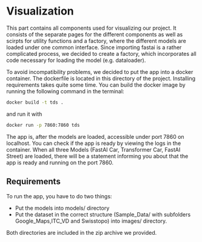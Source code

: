 # Visualization 

This part contains all components used for visualizing our project. It consists 
of the separate pages for the different components as well as scirpts for utility
functions and a factory, where the different models are loaded under one common interface. 
Since importing fastai is a rather complicated process, we decided to create a factory, which incorporates all 
code necessary for loading the model (e.g. dataloader). 

To avoid incompatibility problems, we decided to put the app into a 
docker container. The dockerfile is located in this directory of the project.
Installing requirements takes quite some time.
You can build the docker image by running the following command in the terminal:

```bash
docker build -t tds .
```
and run it with 
```bash
docker run -p 7860:7860 tds
```
The app is, after the models are loaded, accessible under port 7860 on localhost.
You can check if the app is ready by viewing the logs in the container. When all three Models (FastAI Car, Transformer Car, FastAI Street) are loaded,
there will be a statement informing you about that the app is ready and running on the port 7860.


## Requirements
To run the app, you have to do two things:
- Put the models into models/ directory 
- Put the dataset in the correct structure (Sample_Data/ with subfolders Google_Maps,ITC_VD and Swisstopo) into images/ directory. 

Both directories are included in the zip archive we provided.


